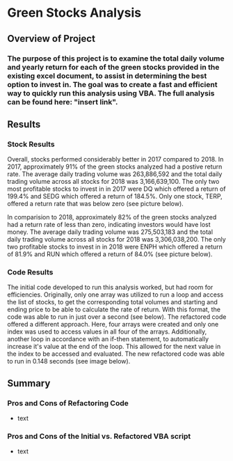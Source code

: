 # Green Stocks Analysis

## Overview of Project

### The purpose of this project is to examine the total daily volume and yearly return for each of the green stocks provided in the existing excel document, to assist in determining the best option to invest in. The goal was to create a fast and efficient way to quickly run this analysis using VBA. The full analysis can be found here: "insert link".

## Results

### Stock Results
Overall, stocks performed considerably better in 2017 compared to 2018. In 2017, approximately 91% of the green stocks analyzed had a postive return rate. The average daily trading volume was 263,886,592 and the total daily trading volume across all stocks for 2018 was 3,166,639,100. The only two most profitable stocks to invest in in 2017 were DQ which offered a return of 199.4% and SEDG which offered a return of 184.5%. Only one stock, TERP, offered a return rate that was below zero (see picture below). 

In comparision to 2018, approximately 82% of the green stocks analyzed had a return rate of less than zero, indicating investors would have lost money. The average daily trading volume was 275,503,183 and the total daily trading volume across all stocks for 2018 was 3,306,038,200. The only two profitable stocks to invest in in 2018 were ENPH which offered a return of 81.9% and RUN which offered a return of 84.0% (see picture below). 

### Code Results
The initial code developed to run this analysis worked, but had room for efficiencies. Originally, only one array was utilized to run a loop and access the list of stocks, to get the corresponding total volumes and starting and ending price to be able to calculate the rate of return. With this format, the code was able to run in just over a second (see below). 
The refactored code offered a different approach. Here, four arrays were created and only one index was used to access values in all four of the arrays. Additionally, another loop in accordance with an if-then statement, to automatically increase it's value at the end of the loop. This allowed for the next value in the index to be accessed and evaluated. The new refactored code was able to run in 0.148 seconds (see image below).

## Summary

### Pros and Cons of Refactoring Code
- text

### Pros and Cons of the Initial vs. Refactored VBA script
- text
